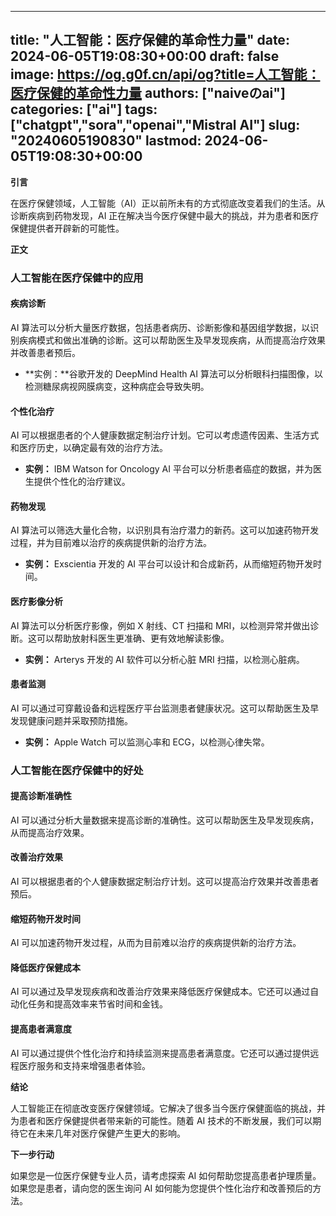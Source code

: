
---
title: "人工智能：医疗保健的革命性力量"
date: 2024-06-05T19:08:30+00:00
draft: false
image: https://og.g0f.cn/api/og?title=人工智能：医疗保健的革命性力量
authors: ["naiveのai"]
categories: ["ai"]
tags: ["chatgpt","sora","openai","Mistral AI"]
slug: "20240605190830"
lastmod: 2024-06-05T19:08:30+00:00
---
**引言**

在医疗保健领域，人工智能（AI）正以前所未有的方式彻底改变着我们的生活。从诊断疾病到药物发现，AI 正在解决当今医疗保健中最大的挑战，并为患者和医疗保健提供者开辟新的可能性。

**正文**

### 人工智能在医疗保健中的应用

#### 疾病诊断

AI 算法可以分析大量医疗数据，包括患者病历、诊断影像和基因组学数据，以识别疾病模式和做出准确的诊断。这可以帮助医生及早发现疾病，从而提高治疗效果并改善患者预后。

- **实例：**谷歌开发的 DeepMind Health AI 算法可以分析眼科扫描图像，以检测糖尿病视网膜病变，这种病症会导致失明。

#### 个性化治疗

AI 可以根据患者的个人健康数据定制治疗计划。它可以考虑遗传因素、生活方式和医疗历史，以确定最有效的治疗方法。

- **实例：** IBM Watson for Oncology AI 平台可以分析患者癌症的数据，并为医生提供个性化的治疗建议。

#### 药物发现

AI 算法可以筛选大量化合物，以识别具有治疗潜力的新药。这可以加速药物开发过程，并为目前难以治疗的疾病提供新的治疗方法。

- **实例：** Exscientia 开发的 AI 平台可以设计和合成新药，从而缩短药物开发时间。

#### 医疗影像分析

AI 算法可以分析医疗影像，例如 X 射线、CT 扫描和 MRI，以检测异常并做出诊断。这可以帮助放射科医生更准确、更有效地解读影像。

- **实例：** Arterys 开发的 AI 软件可以分析心脏 MRI 扫描，以检测心脏病。

#### 患者监测

AI 可以通过可穿戴设备和远程医疗平台监测患者健康状况。这可以帮助医生及早发现健康问题并采取预防措施。

- **实例：** Apple Watch 可以监测心率和 ECG，以检测心律失常。

### 人工智能在医疗保健中的好处

#### 提高诊断准确性

AI 可以通过分析大量数据来提高诊断的准确性。这可以帮助医生及早发现疾病，从而提高治疗效果。

#### 改善治疗效果

AI 可以根据患者的个人健康数据定制治疗计划。这可以提高治疗效果并改善患者预后。

#### 缩短药物开发时间

AI 可以加速药物开发过程，从而为目前难以治疗的疾病提供新的治疗方法。

#### 降低医疗保健成本

AI 可以通过及早发现疾病和改善治疗效果来降低医疗保健成本。它还可以通过自动化任务和提高效率来节省时间和金钱。

#### 提高患者满意度

AI 可以通过提供个性化治疗和持续监测来提高患者满意度。它还可以通过提供远程医疗服务和支持来增强患者体验。

**结论**

人工智能正在彻底改变医疗保健领域。它解决了很多当今医疗保健面临的挑战，并为患者和医疗保健提供者带来新的可能性。随着 AI 技术的不断发展，我们可以期待它在未来几年对医疗保健产生更大的影响。

**下一步行动**

如果您是一位医疗保健专业人员，请考虑探索 AI 如何帮助您提高患者护理质量。如果您是患者，请向您的医生询问 AI 如何能为您提供个性化治疗和改善预后的方法。